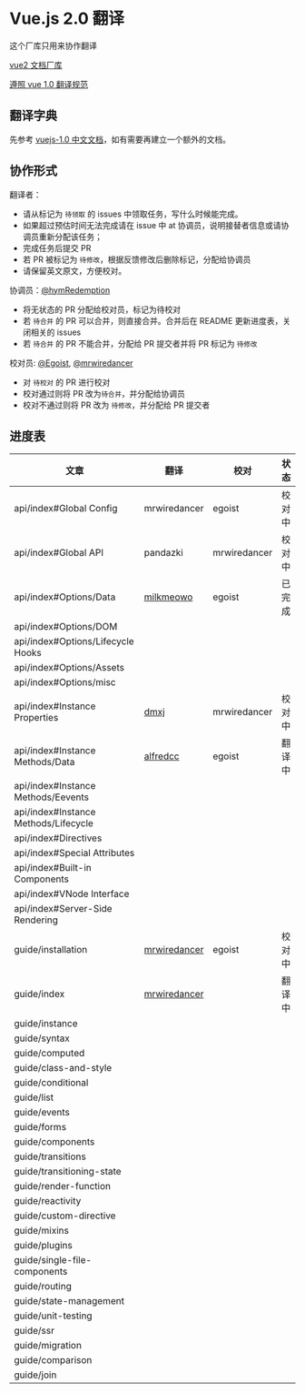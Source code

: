 # Vue.js 2.0 翻译

这个厂库只用来协作翻译

[vue2 文档厂库](https://github.com/hayeah/vuejs.org)

[遵照 vue 1.0 翻译规范](https://github.com/vuejs/cn.vuejs.org/blob/lang-zh/CONTRIBUTING.md#翻译)

## 翻译字典

先参考 [vuejs-1.0 中文文档](http://cn.vuejs.org/)，如有需要再建立一个额外的文档。

## 协作形式

翻译者：

* 请从标记为 `待领取` 的 issues 中领取任务，写什么时候能完成。
* 如果超过预估时间无法完成请在 issue 中 at 协调员，说明接替者信息或请协调员重新分配该任务；
* 完成任务后提交 PR
* 若 PR 被标记为 `待修改`，根据反馈修改后删除标记，分配给协调员
* 请保留英文原文，方便校对。

协调员：[@hymRedemption](https://github.com/hymRedemption)

* 将无状态的 PR 分配给校对员，标记为待校对
* 若 `待合并` 的 PR 可以合并，则直接合并。合并后在 README 更新进度表，关闭相关的 issues
* 若 `待合并` 的 PR 不能合并，分配给 PR 提交者并将 PR 标记为 `待修改`

校对员: [@Egoist](https://github.com/egoist), [@mrwiredancer](https://github.com/Mr-Wiredancer)

* 对 `待校对` 的 PR 进行校对
* 校对通过则将 PR 改为`待合并`，并分配给协调员
* 校对不通过则将 PR 改为 `待修改`，并分配给 PR 提交者

## 进度表

文章 | 翻译 | 校对 | 状态 |
---- | ---- | ---- | ---- |
api/index#Global Config | mrwiredancer | egoist | 校对中
api/index#Global API | pandazki |mrwiredancer | 校对中
api/index#Options/Data |[milkmeowo](https://github.com/milkmeowo)| egoist| 已完成
api/index#Options/DOM |
api/index#Options/Lifecycle Hooks |
api/index#Options/Assets|
api/index#Options/misc |
api/index#Instance Properties | [dmxj](https://github.com/dmxj) |mrwiredancer| 校对中
api/index#Instance Methods/Data | [alfredcc](https://github.com/alfredcc) |egoist| 翻译中
api/index#Instance Methods/Eevents |
api/index#Instance Methods/Lifecycle |
api/index#Directives |
api/index#Special Attributes |
api/index#Built-in Components |
api/index#VNode Interface |
api/index#Server-Side Rendering |
guide/installation |  [mrwiredancer](https://github.com/Mr-Wiredancer) | egoist | 校对中
guide/index | [mrwiredancer](https://github.com/Mr-Wiredancer) | | 翻译中
guide/instance |               
guide/syntax |
guide/computed |               
guide/class-and-style |      
guide/conditional |            
guide/list |                   
guide/events |                 
guide/forms |   
guide/components |             
guide/transitions |
guide/transitioning-state |
guide/render-function |        
guide/reactivity |
guide/custom-directive |
guide/mixins |                 
guide/plugins |                
guide/single-file-components |
guide/routing |
guide/state-management |       
guide/unit-testing |
guide/ssr |                    
guide/migration |              
guide/comparison |             
guide/join | 
